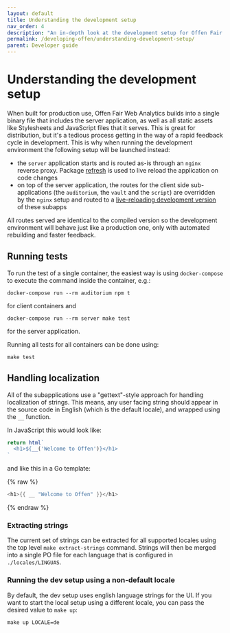 ```yaml
---
layout: default
title: Understanding the development setup
nav_order: 4
description: "An in-depth look at the development setup for Offen Fair Web Analytics and how to work with it."
permalink: /developing-offen/understanding-development-setup/
parent: Developer guide
---
```


<!--
Copyright 2020-2021 - Offen Authors <hioffen@posteo.de>
SPDX-License-Identifier: Apache-2.0
-->

# Understanding the development setup

When built for production use, Offen Fair Web Analytics builds into a single binary file that includes the server application, as well as all static assets like Stylesheets and JavaScript files that it serves. This is great for distribution, but it's a tedious process getting in the way of a rapid feedback cycle in development. This is why when running the development environment the following setup will be launched instead:

- the `server` application starts and is routed as-is through an `nginx` reverse proxy. Package [refresh][] is used to live reload the application on code changes
- on top of the server application, the routes for the client side sub-applications (the `auditorium`, the `vault`  and the `script`) are overridden by the `nginx` setup and routed to a [live-reloading development version][budo] of these subapps

All routes served are identical to the compiled version so the development environment will behave just like a production one, only with automated rebuilding and faster feedback.

## Running tests

To run the test of a single container, the easiest way is using `docker-compose` to execute the command inside the container, e.g.:

```
docker-compose run --rm auditorium npm t
```

for client containers and

```
docker-compose run --rm server make test
```

for the server application.

Running all tests for all containers can be done using:

```
make test
```

[refresh]: https://github.com/markbates/refresh
[budo]: https://github.com/mattdesl/budo

## Handling localization

All of the subapplications use a "gettext"-style approach for handling localization of strings. This means, any user facing string should appear in the source code in English (which is the default locale), and wrapped using the `__` function.

In JavaScript this would look like:

```js
return html`
  <h1>${__('Welcome to Offen')}</h1>
`
```

and like this in a Go template:

{% raw  %}
```go
<h1>{{ __ "Welcome to Offen" }}</h1>
```
{% endraw  %}

### Extracting strings

The current set of strings can be extracted for all supported locales using the top level `make extract-strings` command. Strings will then be merged into a single PO file for each language that is configured in `./locales/LINGUAS`.

### Running the dev setup using a non-default locale

By default, the dev setup uses english language strings for the UI. If you want to start the local setup using a different locale, you can pass the desired value to `make up`:

```
make up LOCALE=de
```
